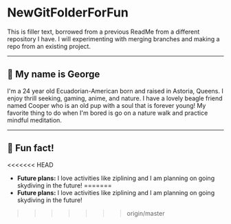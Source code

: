 # NewGitFolderForFun

This is filler text, borrowed from a previous ReadMe from a different repository I have. I will experimenting with merging branches and making a repo from an existing project.

---

## 🌅 **My name is George**

I'm a 24 year old Ecuadorian-American born and raised in Astoria, Queens. I enjoy thrill seeking, gaming, anime, and nature. I have a lovely beagle friend named Cooper who is an old pup with a soul that is forever young! My favorite thing to do when I'm bored is go on a nature walk and practice mindful meditation.

---

## 🎡 **Fun fact!**

<<<<<<< HEAD
- **Future plans:** I love activities like ziplining and I am planning on going skydiving in the future!
=======
- **Future plans:** I love activities like ziplining and I am planning on going skydiving in the future!
>>>>>>> origin/master
